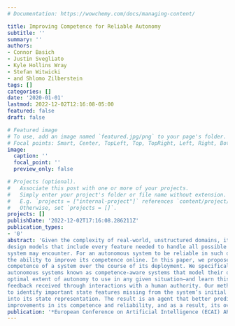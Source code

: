 ```yaml
---
# Documentation: https://wowchemy.com/docs/managing-content/

title: Improving Competence for Reliable Autonomy
subtitle: ''
summary: ''
authors:
- Connor Basich
- Justin Svegliato
- Kyle Hollins Wray
- Stefan Witwicki
- and Shlomo Zilberstein
tags: []
categories: []
date: '2020-01-01'
lastmod: 2022-12-02T12:16:08-05:00
featured: false
draft: false

# Featured image
# To use, add an image named `featured.jpg/png` to your page's folder.
# Focal points: Smart, Center, TopLeft, Top, TopRight, Left, Right, BottomLeft, Bottom, BottomRight.
image:
  caption: ''
  focal_point: ''
  preview_only: false

# Projects (optional).
#   Associate this post with one or more of your projects.
#   Simply enter your project's folder or file name without extension.
#   E.g. `projects = ["internal-project"]` references `content/project/deep-learning/index.md`.
#   Otherwise, set `projects = []`.
projects: []
publishDate: '2022-12-02T17:16:08.286211Z'
publication_types:
- '0'
abstract: 'Given the complexity of real-world, unstructured domains, it is often impossible or impractical to
design models that include every feature needed to handle all possible scenarios that an autonomous
system may encounter. For an autonomous system to be reliable in such domains, it should have
the ability to improve its competence online. In this paper, we propose a method for improving the
competence of a system over the course of its deployment. We specifically focus on a class of semi-
autonomous systems known as competence-aware systems that model their own competence—the
optimal extent of autonomy to use in any given situation—and learn this competence over time from
feedback received through interactions with a human authority. Our method exploits such feedback
to identify important state features missing from the system’s initial model, and incorporates them
into its state representation. The result is an agent that better predicts human involvement, leading to
improvements in its competence and reliability, and as a result, its overall performance.'
publication: '*European Conference on Artificial Intelligence (ECAI) AREA Workshop*'
---
```

